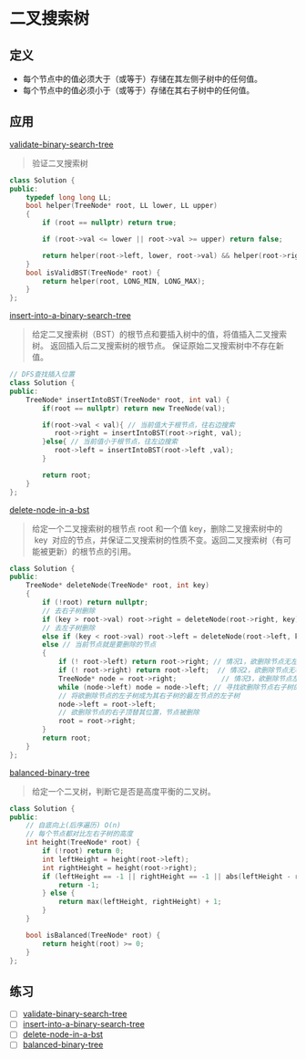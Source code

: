 # 二叉搜索树

## 定义

- 每个节点中的值必须大于（或等于）存储在其左侧子树中的任何值。
- 每个节点中的值必须小于（或等于）存储在其右子树中的任何值。

## 应用

[validate-binary-search-tree](https://leetcode-cn.com/problems/validate-binary-search-tree/)

> 验证二叉搜索树

```c++
class Solution {
public:
    typedef long long LL;
    bool helper(TreeNode* root, LL lower, LL upper)
    {
        if (root == nullptr) return true;

        if (root->val <= lower || root->val >= upper) return false;

        return helper(root->left, lower, root->val) && helper(root->right, root->val, upper);
    }
    bool isValidBST(TreeNode* root) {
        return helper(root, LONG_MIN, LONG_MAX);
    }
};
```

[insert-into-a-binary-search-tree](https://leetcode-cn.com/problems/insert-into-a-binary-search-tree/)

> 给定二叉搜索树（BST）的根节点和要插入树中的值，将值插入二叉搜索树。 返回插入后二叉搜索树的根节点。 保证原始二叉搜索树中不存在新值。

```c++
// DFS查找插入位置
class Solution {
public:
    TreeNode* insertIntoBST(TreeNode* root, int val) {
        if(root == nullptr) return new TreeNode(val);

        if(root->val < val){ // 当前值大于根节点，往右边搜索
           root->right = insertIntoBST(root->right, val);
        }else{ // 当前值小于根节点，往左边搜索
           root->left = insertIntoBST(root->left ,val);
        }

        return root;
    }
};
```

[delete-node-in-a-bst](https://leetcode-cn.com/problems/delete-node-in-a-bst/)

> 给定一个二叉搜索树的根节点 root 和一个值 key，删除二叉搜索树中的  key  对应的节点，并保证二叉搜索树的性质不变。返回二叉搜索树（有可能被更新）的根节点的引用。

```c++
class Solution {
public:
    TreeNode* deleteNode(TreeNode* root, int key) 
    {
        if (!root) return nullptr;
        // 去右子树删除
        if (key > root->val) root->right = deleteNode(root->right, key);
        // 去左子树删除
        else if (key < root->val) root->left = deleteNode(root->left, key);
        else // 当前节点就是要删除的节点
        {
            if (! root->left) return root->right; // 情况1，欲删除节点无左子
            if (! root->right) return root->left;  // 情况2，欲删除节点无右子
            TreeNode* node = root->right;           // 情况3，欲删除节点左右子都有 
            while (node->left) node = node->left; // 寻找欲删除节点右子树的最左节点
            // 将欲删除节点的左子树成为其右子树的最左节点的左子树
            node->left = root->left;
            // 欲删除节点的右子顶替其位置，节点被删除
            root = root->right;
        }
        return root;    
    }
};
```

[balanced-binary-tree](https://leetcode-cn.com/problems/balanced-binary-tree/)

> 给定一个二叉树，判断它是否是高度平衡的二叉树。

```c++
class Solution {
public:
    // 自底向上(后序遍历) O(n)
    // 每个节点都对比左右子树的高度
    int height(TreeNode* root) {
        if (!root) return 0;
        int leftHeight = height(root->left);
        int rightHeight = height(root->right);
        if (leftHeight == -1 || rightHeight == -1 || abs(leftHeight - rightHeight) > 1) {
            return -1;
        } else {
            return max(leftHeight, rightHeight) + 1;
        }
    }

    bool isBalanced(TreeNode* root) {
        return height(root) >= 0;
    }
};
```

## 练习

- [ ] [validate-binary-search-tree](https://leetcode-cn.com/problems/validate-binary-search-tree/)
- [ ] [insert-into-a-binary-search-tree](https://leetcode-cn.com/problems/insert-into-a-binary-search-tree/)
- [ ] [delete-node-in-a-bst](https://leetcode-cn.com/problems/delete-node-in-a-bst/)
- [ ] [balanced-binary-tree](https://leetcode-cn.com/problems/balanced-binary-tree/)
